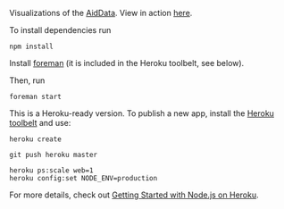 Visualizations of the [AidData][aiddata]. View in action [here][demo].


To install dependencies run

    npm install


Install [foreman][foreman] (it is included in the Heroku toolbelt, see below).

Then, run

    foreman start


This is a Heroku-ready version. To publish a new app, install the [Heroku toolbelt][toolbelt] and use:

    heroku create

    git push heroku master

    heroku ps:scale web=1
    heroku config:set NODE_ENV=production


For more details, check out [Getting Started with Node.js on Heroku][guide].



[foreman]: https://github.com/ddollar/foreman
[demo]: http://aiddata.herokuapp.com
[aiddata]: http://aiddata.org
[toolbelt]: https://toolbelt.heroku.com/
[guide]: https://devcenter.heroku.com/articles/nodejs
